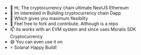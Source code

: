 - 👋 Hi, The cryptocurrency chain ultimate NextJS Ethereum
- 👀 im interested in Building cryptocurrency chain Dapp 
- 🌱 Which gives you maximum flexiblity
- 💞️ Feel free to fork and contribute. Although is a repo
- 📫 its works with an EVM system and since uses Moralis SDK Cryptocurrency
- 😄 You can even use it on
- ⚡ Solana! Happy Build!

